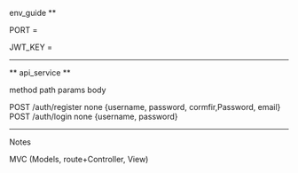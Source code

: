 env_guide **

PORT = 

JWT_KEY = 

--------------

** api_service **

method              path                    params        body                                  

POST                /auth/register          none          {username, password, cormfir,Password, email}
POST                /auth/login             none          {username, password}      
<!-- PUT                 /todo/                  :id           {title, durdate}       -->



--------------

Notes

MVC (Models, route+Controller, View)